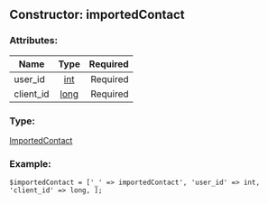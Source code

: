 ## Constructor: importedContact  

### Attributes:

| Name     |    Type       | Required |
|----------|:-------------:|---------:|
|user\_id|[int](../types/int.md) | Required|
|client\_id|[long](../types/long.md) | Required|
### Type: 

[ImportedContact](../types/ImportedContact.md)
### Example:

```
$importedContact = ['_' => importedContact', 'user_id' => int, 'client_id' => long, ];
```